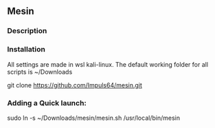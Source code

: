 ## Mesin
### Description


### Installation

All settings are made in wsl kali-linux. The default working folder for all scripts is ~/Downloads

git clone https://github.com/Impuls64/mesin.git

### Adding a Quick launch:

sudo ln -s ~/Downloads/mesin/mesin.sh /usr/local/bin/mesin

###



###



###
